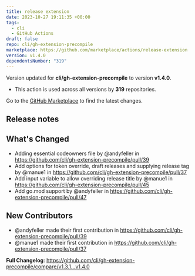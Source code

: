 ```yaml
---
title: release extension
date: 2023-10-27 19:11:35 +00:00
tags:
  - cli
  - GitHub Actions
draft: false
repo: cli/gh-extension-precompile
marketplace: https://github.com/marketplace/actions/release-extension
version: v1.4.0
dependentsNumber: "319"
---
```



Version updated for **cli/gh-extension-precompile** to version **v1.4.0**.
- This action is used across all versions by **319** repositories.

Go to the [GitHub Marketplace](https://github.com/marketplace/actions/release-extension) to find the latest changes.

## Release notes

## What's Changed
* Adding essential codeowners file by @andyfeller in https://github.com/cli/gh-extension-precompile/pull/39
* Add options for token override, draft releases and supplying release tag by @manue1 in https://github.com/cli/gh-extension-precompile/pull/37
* Add input variable to allow overriding release title by @manue1 in https://github.com/cli/gh-extension-precompile/pull/45
* Add go.mod support by @andyfeller in https://github.com/cli/gh-extension-precompile/pull/47

## New Contributors
* @andyfeller made their first contribution in https://github.com/cli/gh-extension-precompile/pull/39
* @manue1 made their first contribution in https://github.com/cli/gh-extension-precompile/pull/37

**Full Changelog**: https://github.com/cli/gh-extension-precompile/compare/v1.3.1...v1.4.0
